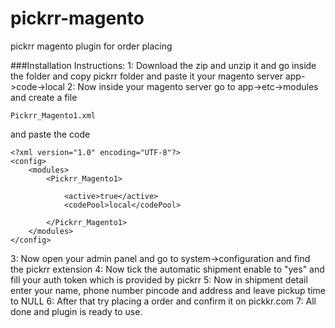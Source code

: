 # pickrr-magento
pickrr magento plugin for order placing


###Installation Instructions:
1: Download the zip and unzip it and go inside the folder and copy pickrr folder and paste it your magento server  app->code->local
2: Now inside your magento server go to app->etc->modules and create a file 
```
Pickrr_Magento1.xml 
```
and paste the code

```
<?xml version="1.0" encoding="UTF-8"?>
<config>
    <modules>
        <Pickrr_Magento1>

            <active>true</active>
            <codePool>local</codePool>

        </Pickrr_Magento1>
    </modules>
</config>
```
3: Now open your admin panel and go to system->configuration and find the pickrr extension 
4: Now tick the automatic shipment enable to "yes" and fill your auth token which is provided by pickrr
5: Now in shipment detail enter your name, phone number pincode and address and leave pickup time to NULL
6: After that try placing a order and confirm it on pickkr.com
7: All done and plugin is ready to use.
